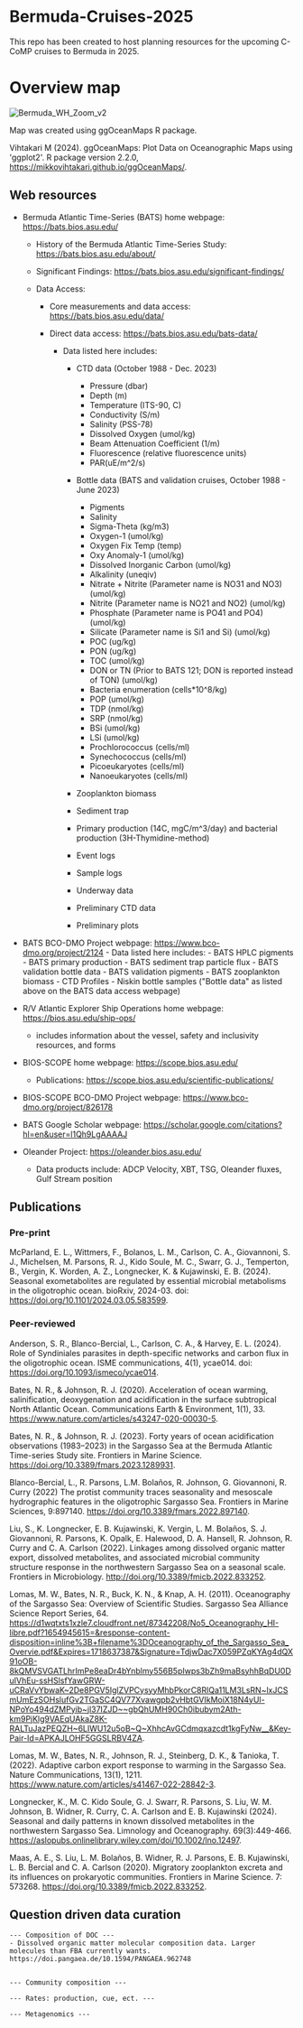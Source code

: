 # Bermuda-Cruises-2025
This repo has been created to host planning resources for the upcoming C-CoMP cruises to Bermuda in 2025.

# Overview map
![Bermuda_WH_Zoom_v2](https://github.com/user-attachments/assets/c77ade85-b327-4ee7-9a1b-e4499e1f7161)


Map was created using ggOceanMaps R package. 

Vihtakari M (2024). ggOceanMaps: Plot Data on Oceanographic Maps using 'ggplot2'. R package version 2.2.0, https://mikkovihtakari.github.io/ggOceanMaps/.

## Web resources
- Bermuda Atlantic Time-Series (BATS) home webpage: https://bats.bios.asu.edu/
    - History of the Bermuda Atlantic Time-Series Study: https://bats.bios.asu.edu/about/
    - Significant Findings: https://bats.bios.asu.edu/significant-findings/
      
    - Data Access:
      - Core measurements and data access: https://bats.bios.asu.edu/data/
      - Direct data access: https://bats.bios.asu.edu/bats-data/
        
          - Data listed here includes:
            - CTD data (October 1988 - Dec. 2023)
              - Pressure (dbar)
              - Depth (m)
              - Temperature (ITS-90, C)
              - Conductivity (S/m)
              - Salinity (PSS-78)
              - Dissolved Oxygen (umol/kg)
              - Beam Attenuation Coefficient (1/m)
              - Fluorescence (relative fluorescence units)
              - PAR(uE/m^2/s)

            - Bottle data (BATS and validation cruises, October 1988 - June 2023)
              - Pigments
              - Salinity
              - Sigma-Theta (kg/m3)
              - Oxygen-1 (umol/kg)
              - Oxygen Fix Temp (temp)
              - Oxy Anomaly-1 (umol/kg)
              - Dissolved Inorganic Carbon (umol/kg)
              - Alkalinity (uneqiv)
              - Nitrate + Nitrite (Parameter name is NO31 and NO3) (umol/kg)
              - Nitrite (Parameter name is NO21 and NO2) (umol/kg)
              - Phosphate (Parameter name is PO41 and PO4) (umol/kg)
              - Silicate (Parameter name is Si1 and Si) (umol/kg)
              - POC (ug/kg)
              - PON (ug/kg)
              - TOC (umol/kg)
              - DON or TN (Prior to BATS 121; DON is reported instead of TON) (umol/kg)
              - Bacteria enumeration (cells*10^8/kg)
              - POP (umol/kg)
              - TDP (nmol/kg)
              - SRP (nmol/kg)
              - BSi (umol/kg)
              - LSi (umol/kg)
              - Prochlorococcus (cells/ml)
              - Synechococcus (cells/ml)
              - Picoeukaryotes (cells/ml)
              - Nanoeukaryotes (cells/ml)
                
            - Zooplankton biomass
            - Sediment trap
            - Primary production (14C, mgC/m^3/day) and bacterial production (3H-Thymidine-method)
            - Event logs
            - Sample logs
            - Underway data
            - Preliminary CTD data
            - Preliminary plots

- BATS BCO-DMO Project webpage: https://www.bco-dmo.org/project/2124
          - Data listed here includes:
            - BATS HPLC pigments
            - BATS primary production
            - BATS sediment trap particle flux
            - BATS validation bottle data
            - BATS validation pigments
            - BATS zooplankton biomass
            - CTD Profiles
            - Niskin bottle samples ("Bottle data" as listed above on the BATS data access webpage)

- R/V Atlantic Explorer Ship Operations home webpage: https://bios.asu.edu/ship-ops/
    - includes information about the vessel, safety and inclusivity resources, and forms
 
- BIOS-SCOPE home webpage: https://scope.bios.asu.edu/
    - Publications: https://scope.bios.asu.edu/scientific-publications/
- BIOS-SCOPE BCO-DMO Project webpage: https://www.bco-dmo.org/project/826178

- BATS Google Scholar webpage: https://scholar.google.com/citations?hl=en&user=l1Qh9LgAAAAJ

- Oleander Project: https://oleander.bios.asu.edu/
  - Data products include: ADCP Velocity, XBT, TSG, Oleander fluxes, Gulf Stream position
 

## Publications

### Pre-print

McParland, E. L., Wittmers, F., Bolanos, L. M., Carlson, C. A., Giovannoni, S. J., Michelsen, M. Parsons, R. J., Kido Soule, M. C., Swarr, G. J., Temperton, B., Vergin, K. Worden, A. Z., Longnecker, K. & Kujawinski, E. B. (2024). Seasonal exometabolites are regulated by essential microbial metabolisms in the oligotrophic ocean. bioRxiv, 2024-03. doi: https://doi.org/10.1101/2024.03.05.583599. 

### Peer-reviewed

Anderson, S. R., Blanco-Bercial, L., Carlson, C. A., & Harvey, E. L. (2024). Role of Syndiniales parasites in depth-specific networks and carbon flux in the oligotrophic ocean. ISME communications, 4(1), ycae014. doi: https://doi.org/10.1093/ismeco/ycae014.

Bates, N. R., & Johnson, R. J. (2020). Acceleration of ocean warming, salinification, deoxygenation and acidification in the surface subtropical North Atlantic Ocean. Communications Earth & Environment, 1(1), 33. https://www.nature.com/articles/s43247-020-00030-5. 

Bates, N. R., & Johnson, R. J. (2023). Forty years of ocean acidification observations (1983–2023) in the Sargasso Sea at the Bermuda Atlantic Time-series Study site. Frontiers in Marine Science. https://doi.org/10.3389/fmars.2023.1289931. 

Blanco-Bercial, L., R. Parsons, L.M. Bolaños, R. Johnson, G. Giovannoni, R. Curry (2022) The protist community traces seasonality and mesoscale hydrographic features in the oligotrophic Sargasso Sea. Frontiers in Marine Sciences, 9:897140. https://doi.org/10.3389/fmars.2022.897140. 

Liu, S., K. Longnecker, E. B. Kujawinski, K. Vergin, L. M. Bolaños, S. J. Giovannoni, R. Parsons, K. Opalk, E. Halewood, D. A. Hansell, R. Johnson, R. Curry and C. A. Carlson (2022). Linkages among dissolved organic matter export, dissolved metabolites, and associated microbial community structure response in the northwestern Sargasso Sea on a seasonal scale. Frontiers in Microbiology. http://doi.org/10.3389/fmicb.2022.833252. 

Lomas, M. W., Bates, N. R., Buck, K. N., & Knap, A. H. (2011). Oceanography of the Sargasso Sea: Overview of Scientific Studies. Sargasso Sea Alliance Science Report Series, 64. https://d1wqtxts1xzle7.cloudfront.net/87342208/No5_Oceanography_HI-libre.pdf?1654945615=&response-content-disposition=inline%3B+filename%3DOceanography_of_the_Sargasso_Sea_Overvie.pdf&Expires=1718637387&Signature=TdjwDac7X059PZqKYAg4dQX91oOB-8kQMVSVGATLhrImPe8eaDr4bYnblmy556B5pIwps3bZh9maBsyhhBqDU0DuIVhEu-ssHSlsfYawGRW-uCRaVvYbwaK~2De8PGV5IglZVPCysyyMhbPkorC8RlQa11LM3LsRN~lxJCSmUmEzSOHslufGv2TGaSC4QV77Xvawgpb2vHbtGVIkMoiX18N4yUl-NPoYo494dZMPyib~jl37IZJD~~gbQhUMH90Ch0ibubym2Ath-km9PjKlg9VAEqUAkaZ8K-RALTuJazPEQZH~6LIWU12u5oB~Q~XhhcAvGCdmqxazcdt1kgFyNw__&Key-Pair-Id=APKAJLOHF5GGSLRBV4ZA. 

Lomas, M. W., Bates, N. R., Johnson, R. J., Steinberg, D. K., & Tanioka, T. (2022). Adaptive carbon export response to warming in the Sargasso Sea. Nature Communications, 13(1), 1211. https://www.nature.com/articles/s41467-022-28842-3. 

Longnecker, K., M. C. Kido Soule, G. J. Swarr, R. Parsons, S. Liu, W. M. Johnson, B. Widner, R. Curry, C. A. Carlson and E. B. Kujawinski (2024). Seasonal and daily patterns in known dissolved metabolites in the northwestern Sargasso Sea. Limnology and Oceanography. 69(3):449-466. https://aslopubs.onlinelibrary.wiley.com/doi/10.1002/lno.12497. 

Maas, A. E., S. Liu, L. M. Bolaños, B. Widner, R. J. Parsons, E. B. Kujawinski, L. B. Bercial and C. A. Carlson (2020). Migratory zooplankton excreta and its influences on prokaryotic communities. Frontiers in Marine Science. 7: 573268. https://doi.org/10.3389/fmicb.2022.833252. 


## Question driven data curation 
    --- Composition of DOC ---
    - Dissolved organic matter molecular composition data. Larger molecules than FBA currently wants. https://doi.pangaea.de/10.1594/PANGAEA.962748 

    
    --- Community composition ---
    
    --- Rates: production, cue, ect. ---
    
    --- Metagenomics --- 
    


    

